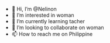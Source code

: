 - 👋 Hi, I’m @Nelinon
- 👀 I’m interested in woman
- 🌱 I’m currently learning tacher
- 💞️ I’m looking to collaborate on woman
- 📫 How to reach me on Philippine 

<!---
Nelinon/Nelinon is a ✨ special ✨ repository because its `README.md` (this file) appears on your GitHub profile.
You can click the Preview link to take a look at your changes.
--->
